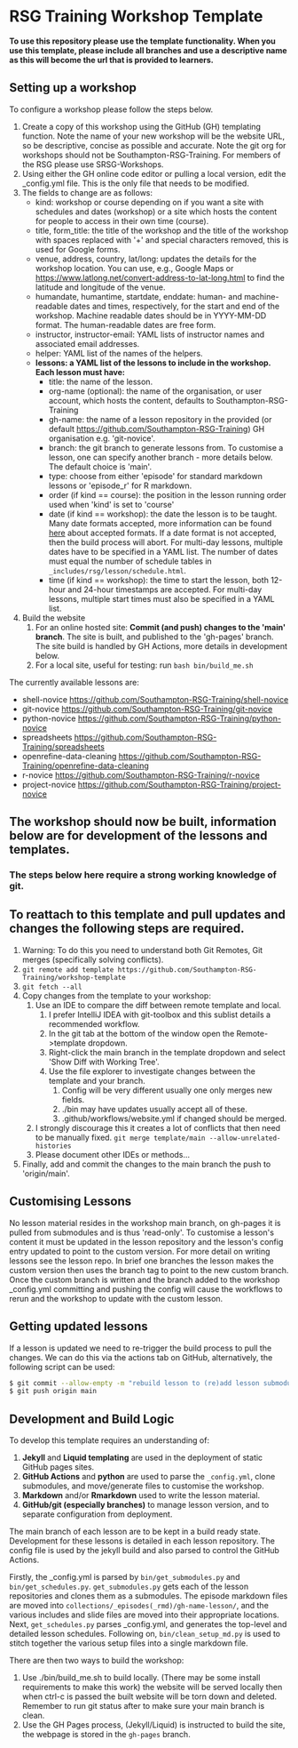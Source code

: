 # RSG Training Workshop Template

**To use this repository please use the template functionality. When you use this template, please include all branches 
and use a descriptive name as this will become the url that is provided to learners.**

## Setting up a workshop

To configure a workshop please follow the steps below.

1) Create a copy of this workshop using the GitHub (GH) templating function. Note the name of your new workshop will be the website URL, so be descriptive, concise as possible and accurate. Note the git org for workshops should not be Southampton-RSG-Training. For members of the RSG please use SRSG-Workshops.
2) Using either the GH online code editor or pulling a local version, edit the _config.yml file. This is the only file that needs to be modified.
3) The fields to change are as follows:
   - kind: workshop or course depending on if you want a site with schedules and dates (workshop) or a site which hosts the content for people to access in their own time (course).
   - title, form_title: the title of the workshop and the title of the workshop with spaces replaced with '+' and special characters removed, this is used for Google forms.
   - venue, address, country, lat/long: updates the details for the workshop location. You can use, e.g., Google Maps or https://www.latlong.net/convert-address-to-lat-long.html to find the latitude and longitude of the venue.
   - humandate, humantime, startdate, enddate: human- and machine-readable dates and times, respectively, for the start and end of the workshop. Machine readable dates should be in YYYY-MM-DD format. The human-readable dates are free form.
   - instructor, instructor-email: YAML lists of instructor names and associated email addresses.
   - helper: YAML list of the names of the helpers.
   - **lessons: a YAML list of the lessons to include in the workshop. Each lesson must have:**
      - title: the name of the lesson.
      - org-name (optional): the name of the organisation, or user account, which hosts the content, defaults to Southampton-RSG-Training
      - gh-name: the name of a lesson repository in the provided (or default <https://github.com/Southampton-RSG-Training>) GH organisation e.g. 'git-novice'.
      - branch: the git branch to generate lessons from. To customise a lesson, one can specify another branch - more details below. The default choice is 'main'.
      - type: choose from either 'episode' for standard markdown lessons or 'episode_r' for R markdown.
      - order (if kind == course): the position in the lesson running order used when 'kind' is set to 'course'
      - date (if kind == workshop): the date the lesson is to be taught. Many date formats accepted, more information can be found [here](https://dateutil.readthedocs.io/en/stable/parser.html) about accepted formats. If a date format is not accepted, then the build process will abort. For multi-day lessons, multiple dates have to be specified in a YAML list. The number of dates must equal the number of schedule tables in `_includes/rsg/lesson/schedule.html`.
      - time (if kind == workshop): the time to start the lesson, both 12-hour and 24-hour timestamps are accepted. For multi-day lessons, multiple start times must also be specified in a YAML list.
4) Build the website 
   1) For an online hosted site: **Commit (and push) changes to the 'main' branch**. The site is built, and published to the 'gh-pages' branch. The site build is handled by GH Actions, more details in development below.
   2) For a local site, useful for testing: run `bash bin/build_me.sh`

The currently available lessons are:

- shell-novice <https://github.com/Southampton-RSG-Training/shell-novice>
- git-novice <https://github.com/Southampton-RSG-Training/git-novice>
- python-novice <https://github.com/Southampton-RSG-Training/python-novice>
- spreadsheets <https://github.com/Southampton-RSG-Training/spreadsheets>
- openrefine-data-cleaning <https://github.com/Southampton-RSG-Training/openrefine-data-cleaning>
- r-novice <https://github.com/Southampton-RSG-Training/r-novice>
- project-novice <https://github.com/Southampton-RSG-Training/project-novice>


## The workshop should now be built, information below are for development of the lessons and templates.
### The steps below here require a strong working knowledge of git.

## To reattach to this template and pull updates and changes the following steps are required.

1) Warning: To do this you need to understand both Git Remotes, Git merges (specifically solving conflicts).
2) ```git remote add template https://github.com/Southampton-RSG-Training/workshop-template```
3) ```git fetch --all```
4) Copy changes from the template to your workshop:
   1) Use an IDE to compare the diff between remote template and local.
      1) I prefer IntelliJ IDEA with git-toolbox and this sublist details a recommended workflow.
      2) In the git tab at the bottom of the window open the Remote->template dropdown.
      3) Right-click the main branch in the template dropdown and select 'Show Diff with Working Tree'.
      4) Use the file explorer to investigate changes between the template and your branch. 
         1) Config will be very different usually one only merges new fields.
         2) ./bin may have updates usually accept all of these.
         3) .github/workflows/website.yml if changed should be merged.
   2) I strongly discourage this it creates a lot of conflicts that then need to be manually fixed. ```git merge template/main --allow-unrelated-histories```
   3) Please document other IDEs or methods... 
5) Finally, add and commit the changes to the main branch the push to 'origin/main'.

## Customising Lessons

No lesson material resides in the workshop main branch, on gh-pages it is pulled from submodules and is thus 'read-only'.
To customise a lesson's content it must be updated in the lesson repository and the lesson's config entry updated to 
point to the custom version. For more detail on writing lessons see the lesson repo. In brief one branches the lesson 
makes the custom version then uses the branch tag to point to the new custom branch. Once the custom branch is written
and the branch added to the workshop _config.yml committing and pushing the config will cause the workflows to rerun
and the workshop to update with the custom lesson.

## Getting updated lessons

If a lesson is updated we need to re-trigger the build process to pull the changes. We can do this via the actions tab 
on GitHub, alternatively, the following script can be used:

```bash
$ git commit --allow-empty -m "rebuild lesson to (re)add lesson submodules"
$ git push origin main 
```

## Development and Build Logic

To develop this template requires an understanding of:

1) **Jekyll** and **Liquid templating** are used in the deployment of static GitHub pages sites.
2) **GitHub Actions** and **python** are used to parse the `_config.yml`, clone submodules, and move/generate files to customise the workshop.
3) **Markdown** and/or **Rmarkdown** used to write the lesson material.
4)  **GitHub/git (especially branches)** to manage lesson version, and to separate configuration from deployment.

The main branch of each lesson are to be kept in a build ready state. Development for these lessons is detailed in each
lesson repository. The config file is used by the jekyll build and also parsed to control the GitHub Actions.

Firstly, the _config.yml is parsed by `bin/get_submodules.py` and `bin/get_schedules.py`. `get_submodules.py` gets each 
of the lesson repositories and clones them as a submodules. The episode markdown files are
moved into `collections/_episodes(_rmd)/gh-name-lesson/`, and the various includes and slide files are moved into their 
appropriate locations. Next, `get_schedules.py` parses _config.yml, and generates the top-level and detailed lesson 
schedules. Following on, `bin/clean_setup_md.py` is used to stitch together the various setup files into a single 
markdown file.

There are then two ways to build the workshop:
1) Use ./bin/build_me.sh to build locally. (There may be some install requirements to make this work)
the website will be served locally then when ctrl-c is passed the built website will be torn down and deleted. Remember
to run git status after to make sure your main branch is clean.
2) Use the GH Pages process, (Jekyll/Liquid) is instructed to build the site, the webpage is stored in the `gh-pages` 
branch.
